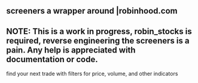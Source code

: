 ## screeners a wrapper around |robinhood.com


## NOTE: This is a work in progress, robin_stocks is required, reverse engineering the screeners is a pain. Any help is appreciated with documentation or code.




find your next trade with filters for price, volume, and other indicators




